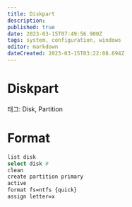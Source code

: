 ```yaml
---
title: Diskpart
description: 
published: true
date: 2023-03-15T07:49:56.900Z
tags: system, configuration, windows
editor: markdown
dateCreated: 2023-03-15T03:22:08.694Z
---
```


# Diskpart

태그: Disk, Partition

# Format

```bash
list disk
select disk #
clean
create partition primary
active
format fs=ntfs {quick}
assign letter=x
```